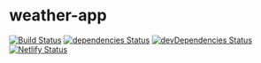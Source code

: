 # weather-app

[![Build Status](https://travis-ci.org/marcobiedermann/weather-app.svg?branch=master)](https://travis-ci.org/marcobiedermann/weather-app)
[![dependencies Status](https://david-dm.org/marcobiedermann/weather-app/status.svg)](https://david-dm.org/marcobiedermann/weather-app)
[![devDependencies Status](https://david-dm.org/marcobiedermann/weather-app/dev-status.svg)](https://david-dm.org/marcobiedermann/weather-app?type=dev)
[![Netlify Status](https://api.netlify.com/api/v1/badges/cdaeda22-70b8-4b3b-a9a1-d1ad45d2e542/deploy-status)](https://app.netlify.com/sites/marcobiedermann-weather/deploys)
